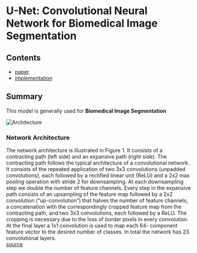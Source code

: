 # U-Net: Convolutional Neural Network for Biomedical Image Segmentation

## Contents

* [paper](Paper.pdf)
* [implementation](model.py)

## Summary
This model is generally used for **Biomedical Image Segmentation**  

![Architecture](https://user-images.githubusercontent.com/89085916/173041942-a7c3e072-060d-4e87-9e91-0f6f9396e585.png)

### Network Architecture

The network architecture is illustrated in Figure 1. It consists of a contracting
path (left side) and an expansive path (right side). The contracting path follows
the typical architecture of a convolutional network. It consists of the repeated
application of two 3x3 convolutions (unpadded convolutions), each followed by
a rectified linear unit (ReLU) and a 2x2 max pooling operation with stride 2
for downsampling. At each downsampling step we double the number of feature
channels. Every step in the expansive path consists of an upsampling of the
feature map followed by a 2x2 convolution (“up-convolution”) that halves the
number of feature channels, a concatenation with the correspondingly cropped
feature map from the contracting path, and two 3x3 convolutions, each followed by a ReLU. The cropping is necessary due to the loss of border pixels in
every convolution. At the final layer a 1x1 convolution is used to map each 64-
component feature vector to the desired number of classes. In total the network
has 23 convolutional layers.  
[source](Paper.pdf)
